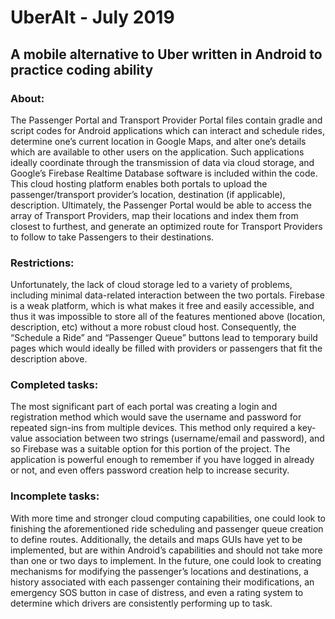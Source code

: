 # UberAlt - July 2019
## A mobile alternative to Uber written in Android to practice coding ability
### About:
The Passenger Portal and Transport Provider Portal files contain gradle and script codes for Android applications which can interact and schedule rides, determine oneʼs current location in Google Maps, and alter oneʼs details which are available to other users on the application. Such applications ideally coordinate through the transmission of data via cloud storage, and Googleʼs Firebase Realtime Database software is included within the code. This cloud hosting platform enables both portals to upload the passenger/transport providerʼs location, destination (if applicable), description. Ultimately, the Passenger Portal would be able to access the array of Transport Providers, map their locations and index them from closest to furthest, and generate an optimized route for Transport Providers to follow to take Passengers to their destinations.
### Restrictions:
Unfortunately, the lack of cloud storage led to a variety of problems, including minimal data-related interaction between the two portals. Firebase is a weak platform, which is what makes it free and easily accessible, and thus it was impossible to store all of the features mentioned above (location, description, etc) without a more robust cloud host. Consequently, the “Schedule a Ride” and “Passenger Queue” buttons lead to temporary build pages which would ideally be filled with providers or passengers that fit the description above.
### Completed tasks:
The most significant part of each portal was creating a login and registration method which would save the username and password for repeated sign-ins from multiple devices. This method only required a key-value association between two strings (username/email and password), and so Firebase was a suitable option for this portion of the project. The application is powerful enough to remember if you have logged in already or not, and even offers password creation help to increase security.
### Incomplete tasks:
With more time and stronger cloud computing capabilities, one could look to finishing the aforementioned ride scheduling and passenger queue creation to define routes. Additionally, the details and maps GUIs have yet to be implemented, but are within Androidʼs capabilities and should not take more than one or two days to implement. In the future, one could look to creating mechanisms for modifying the passengerʼs locations and destinations, a history associated with each passenger containing their modifications, an emergency SOS button in case of distress, and even a rating system to determine which drivers are consistently performing up to task.
